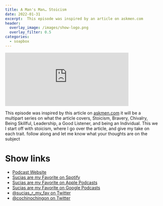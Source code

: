 ```yaml
---
title: A Man's Man… Stoicism
date: 2022-01-31
excerpt:  This episode was inspired by an article on askmen.com
header:
  overlay_image: /images/show-logo.png
  overlay_filter: 0.5
categories:
  - soapbox
---
```


<iframe src='https://embed.podcasts.apple.com/us/podcast/a-mans-man-stoicism/id1548173787?i=1000549498888&amp;theme=dark' width='80%' height='175' frameborder='0' allowtransparency='true' allow='encrypted-media'></iframe>

This episode was inspired by this article on [askmen.com](https://www.askmen.com/man_skills/essential/how-to-be-a-man-s-man-in-a-culture-that-hates-masculinity.html) it will be a multipart series on what the article covers, Stoicism, Bravery, Chivalry, Being Skillful, Leadership, a Good Listener, and being an Individual. This we I start off with stoicism, where I go over the article, and give my take on each trait. follow along and let me know what your thoughts are on the subject

# Show links

* <i class=fas fa-link></i> [Podcast Website](https://sucias.xyz)
* <i class=fab fa-spotify></i> [Sucias are my Favorite on Spotify](https://open.spotify.com/show/3XjoipCU3QzeIaQAAQpBdW)
* <i class=fas fa-podcast></i> [Sucias are my Favorite on Apple Podcasts](https://podcasts.apple.com/us/podcast/sucias-are-my-favorite/id1548173787)
* <i class=fab fa-google-play></i> [Sucias are my Favorite on Google Podcasts](https://podcasts.google.com/feed/aHR0cHM6Ly9hbmNob3IuZm0vcy80MjI0YzYzYy9wb2RjYXN0L3Jzcw==)
* <i class=fab fa-twitter></i> [@sucias_r_my_fav on Twitter](https://twitter.com/sucias_r_my_fav)
* <i class=fab fa-twitter></i> [@cochinochingon on Twitter](https://twitter.com/cochinochingon)
